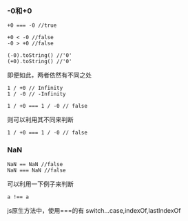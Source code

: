 ### -0和+0
```
+0 === -0 //true

+0 < -0 //false
-0 > +0 //false

(-0).toString() //'0'
(+0).toString() //'0'
```
即便如此，两者依然有不同之处
```
1 / +0 // Infinity
1 / -0 // -Infinity

1 / +0 === 1 / -0 // false
```
则可以利用其不同来判断
```
1 / +0 === 1 / -0 // false
```
### NaN
```
NaN == NaN //false
NaN === NaN //false
```
可以利用一下例子来判断
```
a !== a
```

js原生方法中，使用===的有
switch...case,indexOf,lastIndexOf